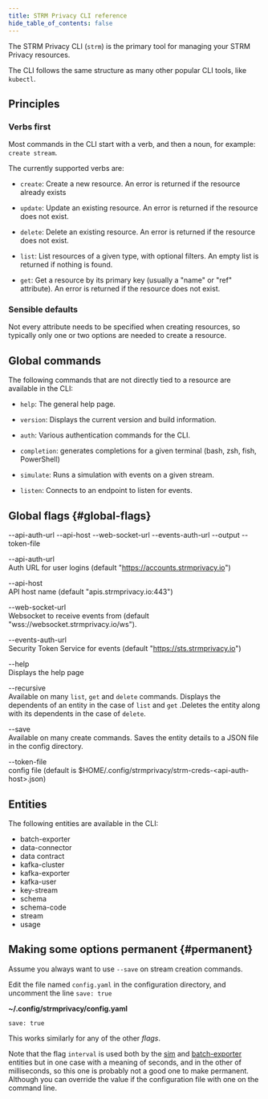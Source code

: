 ```yaml
---
title: STRM Privacy CLI reference
hide_table_of_contents: false
---
```


The STRM Privacy CLI (`strm`) is the primary tool for managing your STRM
Privacy resources.

The CLI follows the same structure as many other popular CLI tools, like
`kubectl`.

## Principles

### Verbs first

Most commands in the CLI start with a verb, and then a noun, for
example: `create stream`.

The currently supported verbs are:

-   `create`: Create a new resource. An error is returned if the
    resource already exists

-   `update`: Update an existing resource. An error is returned if the
    resource does not exist.

-   `delete`: Delete an existing resource. An error is returned if the
    resource does not exist.

-   `list`: List resources of a given type, with optional filters. An
    empty list is returned if nothing is found.

-   `get`: Get a resource by its primary key (usually a "name" or "ref"
    attribute). An error is returned if the resource does not exist.

### Sensible defaults

Not every attribute needs to be specified when creating resources, so
typically only one or two options are needed to create a resource.

## Global commands

The following commands that are not directly tied to a resource are
available in the CLI:

-   `help`: The general help page.

-   `version`: Displays the current version and build information.

-   `auth`: Various authentication commands for the CLI.

-   `completion`: generates completions for a given terminal (bash, zsh,
    fish, PowerShell)

-   `simulate`: Runs a simulation with events on a given stream.

-   `listen`: Connects to an endpoint to listen for events.

## Global flags {#global-flags}

--api-auth-url --api-host --web-socket-url --events-auth-url --output
--token-file

--api-auth-url  
Auth URL for user logins (default "https://accounts.strmprivacy.io")

--api-host  
API host name (default "apis.strmprivacy.io:443")

--web-socket-url  
Websocket to receive events from (default
"wss://websocket.strmprivacy.io/ws").

--events-auth-url  
Security Token Service for events (default "https://sts.strmprivacy.io")

--help  
Displays the help page

--recursive  
Available on many `list`, `get` and `delete` commands. Displays the
dependents of an entity in the case of `list` and `get` .Deletes the
entity along with its dependents in the case of `delete`.

--save  
Available on many create commands. Saves the entity details to a JSON
file in the config directory.

--token-file  
config file (default is
$HOME/.config/strmprivacy/strm-creds-&lt;api-auth-host&gt;.json)

## Entities

The following entities are available in the CLI:

- batch-exporter
- data-connector
- data contract
- kafka-cluster
- kafka-exporter
- kafka-user
- key-stream
- schema
- schema-code
- stream
- usage

## Making some options permanent {#permanent}

Assume you always want to use `--save` on stream creation commands.

Edit the file named `config.yaml` in the configuration directory, and
uncomment the line `save: true`

**~/.config/strmprivacy/config.yaml**

    save: true

This works similarly for any of the other *flags*.

Note that the flag `interval` is used both by the [sim](docs/04-reference/01-cli-reference/strm/simulate/random-events.md) and
[batch-exporter](docs/04-reference/01-cli-reference/strm/create/batch-exporter.md) entities but in one case with a
meaning of seconds, and in the other of milliseconds, so this one is
probably not a good one to make permanent. Although you can override the
value if the configuration file with one on the command line.
